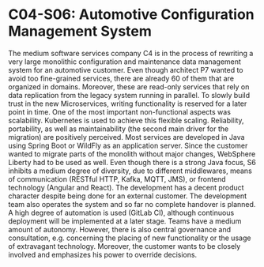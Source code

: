 # C04-S06: Automotive Configuration Management System

The medium software services company C4 is in the process of rewriting a very large monolithic configuration and maintenance data management system for an automotive customer. Even though architect P7 wanted to avoid too fine-grained services, there are already 60 of them that are organized in domains. Moreover, these are read-only services that rely on data replication from the legacy system running in parallel. To slowly build trust in the new Microservices, writing functionality is reserved for a later point in time. One of the most important non-functional aspects was scalability. Kubernetes is used to achieve this flexible scaling. Reliability, portability, as well as maintainability (the second main driver for the migration) are positively perceived. Most services are developed in Java using Spring Boot or WildFly as an application server. Since the customer wanted to migrate parts of the monolith without major changes, WebSphere Liberty had to be used as well. Even though there is a strong Java focus, S6 inhibits a medium degree of diversity, due to different middlewares, means of communication (RESTful HTTP, Kafka, MQTT, JMS), or frontend technology (Angular and React). The development has a decent product character despite being done for an external customer. The development team also operates the system and so far no complete handover is planned. A high degree of automation is used (GitLab CI), although continuous deployment will be implemented at a later stage. Teams have a medium amount of autonomy. However, there is also central governance and consultation, e.g. concerning the placing of new functionality or the usage of extravagant technology. Moreover, the customer wants to be closely involved and emphasizes his power to override decisions.